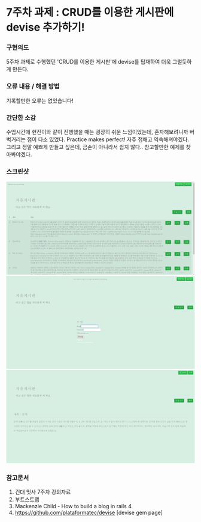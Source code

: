 # 7주차 과제 : CRUD를 이용한 게시판에 devise 추가하기!

### 구현의도

 5주차 과제로 수행했던 'CRUD를 이용한 게시판'에 devise를 탑재하여 더욱 그럴듯하게 만든다.

### 오류 내용 / 해결 방법

 기록할만한 오류는 없었습니다!
 

### 간단한 소감

 수업시간에 현진이와 같이 진행했을 때는 굉장히 쉬운 느낌이었는데, 혼자해보려니까 버벅거리는 점이 다소 있었다.
 Practice makes perfect! 자주 접해고 익숙해져야겠다.
 그리고 정말 예쁘게 만들고 싶은데, 금손이 아니라서 쉽지 않다.. 참고할만한 예제를 찾아봐야겠다.

### 스크린샷
 ![스크린샷 1](./app/assets/images/post5.png)
 <br>
 ![스크린샷 2](./app/assets/images/post6.png)
 <br>
 ![스크린샷 3](./app/assets/images/post7.png)
 
### 참고문서
 1. 건대 멋사 7주차 강의자료
 2. 부트스트랩
 3. Mackenzie Child - How to build a blog in rails 4
 4. https://github.com/plataformatec/devise    [devise gem page]
 










